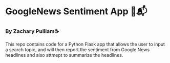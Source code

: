 # GoogleNews Sentiment App 📨📬
### By Zachary Pulliam☕

This repo contains code for a Python Flask app that allows the user to input a search topic, and will then report the sentiment from Google News headlines and also attmept to summarize the headlines.
